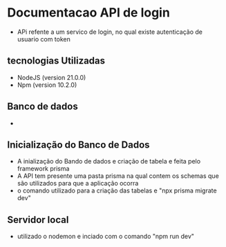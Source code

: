 # Documentacao API de login
- APi refente a um servico de login, no qual existe autenticação de usuario com token 

## tecnologias Utilizadas
- NodeJS (version 21.0.0)
- Npm (version 10.2.0)

## Banco de dados
- 
<!-- - O banco de dados se encontra dentro de um container docker as especificações estao presente no arquivo
 docker-compose.yml 
- para criação do container com base nesse arquivo e necesssario o uso do comando "docker compose up -d"
- Quando a Api for usada e necessario executar um start no container para que o DB seja inicializado atraves do comando 
- "sudo docker start tributario-pg" quando for aplicação linux 
- em aplicação windows e usado somente "docker start tributario-pg"
- para parar o container e utilizado o comando "docker stop tributario-pg" -->

## Inicialização do Banco de Dados 
- A inialização do Bando de dados e criação de tabela e feita pelo framework prisma
- A API tem presente uma pasta prisma na qual contem os schemas que são utilizados para que a aplicação ocorra
- o comando utilizado para a criação das tabelas e "npx prisma migrate dev"

## Servidor local 
- utilizado o nodemon e inciado com o comando "npm run dev"
